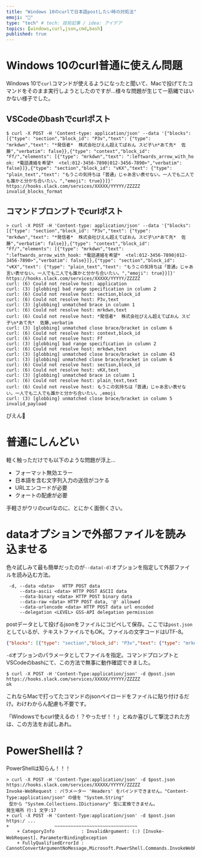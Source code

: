 ```yaml
---
title: "Windows 10のcurlで日本語postしたい時の対処法"
emoji: "🔖"
type: "tech" # tech: 技術記事 / idea: アイデア
topics: [windows,curl,json,cmd,bash]
published: true
---
```

# Windows 10のcurl普通に使えん問題

Windows 10で`curl`コマンドが使えるようになったと聞いて、Macで投げてたコマンドをそのまま実行しようとしたのですが…様々な問題が生じて一筋縄ではいかない様子でした。

## VSCodeのbashでcurlポスト
```shell
$ curl -X POST -H 'Content-type: application/json' --data '{"blocks": [{"type": "section","block_id": "P3v","text": {"type": "mrkdwn","text": "*発信者*  株式会社ぴえん超えてぱおん スピ子\n*あて先*  佐藤","verbatim": false}},{"type": "context","block_id": "Ff/","elements": [{"type": "mrkdwn","text": ":leftwards_arrow_with_ho 
ok: *電話連絡を希望*  <tel:012-3456-7890|012-3456-7890>","verbatim": false}]},{"type": "section","block_id": "vKX","text": {"type": "plain_text","text": "もうこの気持ちは「普通」じゃあ言い表せない。一人でも二人でも誰かと分かち合いたい。","emoji": true}}]}' https://hooks.slack.com/services/XXXXX/YYYYY/ZZZZZ
invalid_blocks_format
```

## コマンドプロンプトでcurlポスト
```shell
> curl -X POST -H 'Content-type: application/json' --data '{"blocks": [{"type": "section","block_id": "P3v","text": {"type": "mrkdwn","text": "*発信者*  株式会社ぴえん超えてぱおん スピ子\n*あて先*  佐藤","verbatim": false}},{"type": "context","block_id": "Ff/","elements": [{"type": "mrkdwn","text": ":leftwards_arrow_with_hook: *電話連絡を希望*  <tel:012-3456-7890|012-3456-7890>","verbatim": false}]},{"type": "section","block_id": "vKX","text": {"type": "plain_text","text": "もうこの気持ちは「普通」じゃあ言い表せない。一人でも二人でも誰かと分かち合いたい。","emoji": true}}]}' https://hooks.slack.com/services/XXXXX/YYYYY/ZZZZZ
curl: (6) Could not resolve host: application
curl: (3) [globbing] bad range specification in column 2
curl: (6) Could not resolve host: section,block_id
curl: (6) Could not resolve host: P3v,text
curl: (3) [globbing] unmatched brace in column 1
curl: (6) Could not resolve host: mrkdwn,text
curl: (6) Could not resolve host: *発信者*  株式会社ぴえん超えてぱおん スピ子\n*あて先*  佐藤,verbatim
curl: (3) [globbing] unmatched close brace/bracket in column 6
curl: (6) Could not resolve host: context,block_id
curl: (6) Could not resolve host: Ff
curl: (3) [globbing] bad range specification in column 2
curl: (6) Could not resolve host: mrkdwn,text
curl: (3) [globbing] unmatched close brace/bracket in column 43
curl: (3) [globbing] unmatched close brace/bracket in column 6
curl: (6) Could not resolve host: section,block_id
curl: (6) Could not resolve host: vKX,text
curl: (3) [globbing] unmatched brace in column 1
curl: (6) Could not resolve host: plain_text,text
curl: (6) Could not resolve host: もうこの気持ちは「普通」じゃあ言い表せない。一人でも二人でも誰かと分かち合いたい。,emoji
curl: (3) [globbing] unmatched close brace/bracket in column 5
invalid_payload
```


ぴえん🥺

# 普通にしんどい

軽く触っただけでも以下のような問題が浮上…

- フォーマット無効エラー
- 日本語を含む文字列入力の送信がコケる
- URLエンコードが必要
- クォートの配慮が必要

手軽さがウリのcurlなのに、とにかく面倒くさい。

# dataオプションで外部ファイルを読み込ませる
色々試しみて最も簡単だったのが`--data(-d)`オプションを指定して外部ファイルを読み込む方法。

```shell
 -d, --data <data>   HTTP POST data
     --data-ascii <data> HTTP POST ASCII data
     --data-binary <data> HTTP POST binary data
     --data-raw <data> HTTP POST data, '@' allowed
     --data-urlencode <data> HTTP POST data url encoded
     --delegation <LEVEL> GSS-API delegation permission
```

postデータとして投げるjsonをファイルにコピペして保存。ここでは`post.json`としているが、テキストファイルでもOK。ファイルの文字コードはUTF-8。
```json:post.json
{"blocks": [{"type": "section","block_id": "P3v","text": {"type": "mrkdwn","text": "*発信者*  株式会社ぴえん超えてぱおん スピ子\n*あて先*  佐藤","verbatim": false}},{"type": "context","block_id": "Ff/","elements": [{"type": "mrkdwn","text": ":leftwards_arrow_with_hook: *電話連絡を希望*  <tel:012-3456-7890|012-3456-7890>","verbatim": false}]},{"type": "section","block_id": "vKX","text": {"type": "plain_text","text": "もうこの気持ちは「普通」じゃあ言い表せない。一人でも二人でも誰かと分かち合いたい。","emoji": true}}]}
```

`-d`オプションのパラメータとしてファイルを指定。コマンドプロンプトとVSCodeのbashにて、この方法で無事に動作確認できました。
```shell
$ curl -X POST -H 'Content-Type:application/json' -d @post.json https://hooks.slack.com/services/XXXXX/YYYYY/ZZZZZ
ok
```

これならMacで打ってたコマンドのjsonペイロードをファイルに貼り付けるだけ。わけわからん配慮も不要です。

「Windowsでもcurl使えるの！？やったぜ！！」とぬか喜びして撃沈された方は、この方法をお試しあれ。

# PowerShellは？

PowerShellは知らん！！！

```shell
> curl -X POST -H 'Content-Type:application/json' -d $post.json https://hooks.slack.com/services/XXXXX/YYYYY/ZZZZZ
Invoke-WebRequest : パラメーター 'Headers' をバインドできません。"Content-Type:application/json" の値を "System.String"
 型から "System.Collections.IDictionary" 型に変換できません。
発生場所 行:1 文字:17
+ curl -X POST -H 'Content-Type:application/json' -d $post.json https:/ ...
+                 ~~~~~~~~~~~~~~~~~~~~~~~~~~~~~~~
    + CategoryInfo          : InvalidArgument: (:) [Invoke-WebRequest]、ParameterBindingException
    + FullyQualifiedErrorId : CannotConvertArgumentNoMessage,Microsoft.PowerShell.Commands.InvokeWebRequestCommand
```